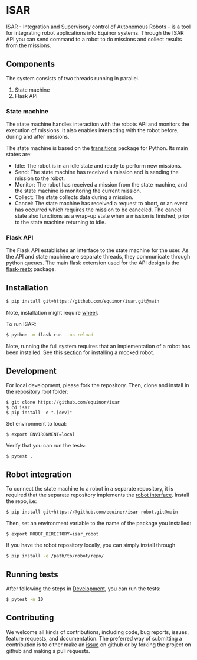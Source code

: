 # ISAR

ISAR - Integration and Supervisory control of Autonomous Robots - is a tool for integrating robot applications into
Equinor systems. Through the ISAR API you can send command to a robot to do missions and collect results from the
missions.

## Components

The system consists of two threads running in parallel.

1. State machine
1. Flask API

### State machine

The state machine handles interaction with the robots API and monitors the execution of missions. It also enables
interacting with the robot before, during and after missions.

The state machine is based on the [transitions](https://github.com/pytransitions/transitions) package for Python. Its
main states are:

- Idle: The robot is in an idle state and ready to perform new missions.
- Send: The state machine has received a mission and is sending the mission to the robot.
- Monitor: The robot has received a mission from the state machine, and the state machine is monitoring the current
  mission.
- Collect: The state collects data during a mission.
- Cancel: The state machine has received a request to abort, or an event has occurred which requires the mission to be
  canceled. The cancel state also functions as a wrap-up state when a mission is finished, prior to the state machine
  returning to idle.

### Flask API

The Flask API establishes an interface to the state machine for the user. As the API and state machine are separate
threads, they communicate through python queues. The main flask extension used for the API design is
the [flask-restx](https://github.com/python-restx/flask-restx) package.

## Installation

```bash
$ pip install git+https://github.com/equinor/isar.git@main
```

Note, installation might require [wheel](https://pypi.org/project/wheel/).

To run ISAR:

```bash
$ python -m flask run --no-reload
```

Note, running the full system requires that an implementation of a robot has been installed. See
this [section](#robot-integration) for installing a mocked robot.

## <a name="dev"></a>Development

For local development, please fork the repository. Then, clone and install in the repository root folder:

```
$ git clone https://github.com/equinor/isar
$ cd isar
$ pip install -e ".[dev]"
```

Set environment to local:

```
$ export ENVIRONMENT=local
```

Verify that you can run the tests:

```bash
$ pytest .
```

## Robot integration

To connect the state machine to a robot in a separate repository, it is required that the separate repository implements
the [robot interface](https://github.com/equinor/isar/blob/main/src/robot_interfaces/robot_interface.py). Install the
repo, i.e:

```bash
$ pip install git+https://@github.com/equinor/isar-robot.git@main
```

Then, set an environment variable to the name of the package you installed:

```
$ export ROBOT_DIRECTORY=isar_robot
```

If you have the robot repository locally, you can simply install through

```bash
$ pip install -e /path/to/robot/repo/
```

## Running tests

After following the steps in [Development](#dev), you can run the tests:

```bash
$ pytest -n 10
```

## Contributing

We welcome all kinds of contributions, including code, bug reports, issues, feature requests, and documentation. The
preferred way of submitting a contribution is to either make an [issue](https://github.com/equinor/isar/issues) on
github or by forking the project on github and making a pull requests.
